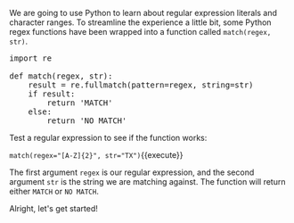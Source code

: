 
We are going to use Python to learn about regular expression literals and character ranges. To streamline the experience a little bit, some Python regex functions have been wrapped into a function called `match(regex, str)`. 

<pre class="file" data-filename="regex_helper.py" data-target="replace">
import re

def match(regex, str):
    result = re.fullmatch(pattern=regex, string=str)
    if result:
        return 'MATCH'
    else:
        return 'NO MATCH'
</pre>

Test a regular expression to see if the function works: 


`match(regex="[A-Z]{2}", str="TX")`{{execute}}

The first argument `regex` is our regular expression, and the second argument `str` is the string we are matching against. The function will return either `MATCH` or `NO MATCH`. 

Alright, let's get started!